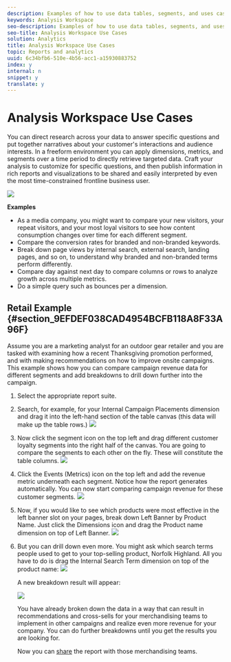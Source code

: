 ```yaml
---
description: Examples of how to use data tables, segments, and uses case ideas for Analysis Workspace.
keywords: Analysis Workspace
seo-description: Examples of how to use data tables, segments, and uses case ideas for Analysis Workspace.
seo-title: Analysis Workspace Use Cases
solution: Analytics
title: Analysis Workspace Use Cases
topic: Reports and analytics
uuid: 6c34bfb6-510e-4b56-acc1-a15930883752
index: y
internal: n
snippet: y
translate: y
---
```


# Analysis Workspace Use Cases

You can direct research across your data to answer specific questions and put together narratives about your customer's interactions and audience interests. In a freeform environment you can apply dimensions, metrics, and segments over a time period to directly retrieve targeted data. Craft your analysis to customize for specific questions, and then publish information in rich reports and visualizations to be shared and easily interpreted by even the most time-constrained frontline business user. 

![](graphics/two-months-summary-project.png) 

**Examples** 

* As a media company, you might want to compare your new visitors, your repeat visitors, and your most loyal visitors to see how content consumption changes over time for each different segment.
* Compare the conversion rates for branded and non-branded keywords.
* Break down page views by internal search, external search, landing pages, and so on, to understand why branded and non-branded terms perform differently.
* Compare day against next day to compare columns or rows to analyze growth across multiple metrics.
* Do a simple query such as bounces per a dimension.

## Retail Example {#section_9EFDEF038CAD4954BCFB118A8F33A96F}

Assume you are a marketing analyst for an outdoor gear retailer and you are tasked with examining how a recent Thanksgiving promotion performed, and with making recommendations on how to improve onsite campaigns. This example shows how you can compare campaign revenue data for different segments and add breakdowns to drill down further into the campaign. 

1. Select the appropriate report suite.
1. Search, for example, for your Internal Campaign Placements dimension and drag it into the left-hand section of the table canvas (this data will make up the table rows.) ![](graphics/drag_dimension.png) 

1. Now click the segment icon on the top left and drag different customer loyalty segments into the right half of the canvas. You are going to compare the segments to each other on the fly. These will constitute the table columns. ![](graphics/drag_segments.png) 

1. Click the Events (Metrics) icon on the top left and add the revenue metric underneath each segment. Notice how the report generates automatically. You can now start comparing campaign revenue for these customer segments. ![](graphics/drag_metrics.png) 

1. Now, if you would like to see which products were most effective in the left banner slot on your pages, break down Left Banner by Product Name. Just click the Dimensions icon and drag the Product name dimension on top of Left Banner. ![](graphics/breakdown_prodname.png) 

1. But you can drill down even more. You might ask which search terms people used to get to your top-selling product, Norfolk Highland. All you have to do is drag the Internal Search Term dimension on top of the product name: ![](graphics/breakdown_intsearchterm.png) 

   A new breakdown result will appear: 

   ![](graphics/breakdown_result.png) 

   You have already broken down the data in a way that can result in recommendations and cross-sells for your merchandising teams to implement in other campaigns and realize even more revenue for your company. You can do further breakdowns until you get the results you are looking for. 

   Now you can [ share](curate.md#concept_4A9726927E7C44AFA260E2BB2721AFC6) the report with those merchandising teams. 

